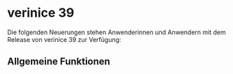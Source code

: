 <!-- © 2025 The Project Contributors - see AUTHORS.txt -->
# verinice 39

Die folgenden Neuerungen stehen Anwenderinnen und Anwendern mit dem Release von verinice 39 zur Verfügung:

## Allgemeine Funktionen


